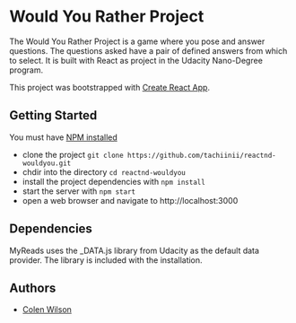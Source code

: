 # Would You Rather Project

The Would You Rather Project is a game where you pose and answer questions. The questions asked have a pair of defined answers from which to select. It is built with React as project in the Udacity Nano-Degree program.

This project was bootstrapped with [Create React App](https://github.com/facebook/create-react-app).

## Getting Started

You must have [NPM installed](https://docs.npmjs.com/getting-started/installing-node)

* clone the project `git clone https://github.com/tachiinii/reactnd-wouldyou.git`
* chdir into the directory `cd reactnd-wouldyou`
* install the project dependencies with `npm install`
* start the server with `npm start`
* open a web browser and navigate to http://localhost:3000

## Dependencies

MyReads uses the _DATA.js library from Udacity as the default data provider. The library is included with the installation.

## Authors

- [Colen Wilson](https://github.com/tachiinii)
